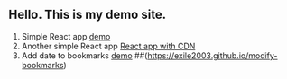 
## Hello. This is my demo site.

1. Simple React app [demo](https://exile2003.github.io/ind)
2. Another simple React app [React app with CDN](https://exile2003.github.io/out_of_use)
3. Add date to bookmarks [demo](https://github.com/exile2003/modify-bookmarks/dist) ##(https://exile2003.github.io/modify-bookmarks)
